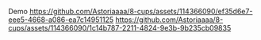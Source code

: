 
Demo
https://github.com/Astoriaaaa/8-cups/assets/114366090/ef35d6e7-eee5-4668-a086-ea7c14951125
https://github.com/Astoriaaaa/8-cups/assets/114366090/1c14b787-2211-4824-9e3b-9b235cb09835



